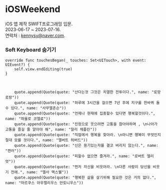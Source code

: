 # iOSWeekend
iOS 앱 제작 SWIFT프로그래밍 입문.   
2023-06-17 ~ 2023-07-16.   
연락처 : kennysy@naver.com.   


### Soft Keyboard 숨기기

    override func touchesBegan(_ touches: Set<UITouch>, with event: UIEvent?) {
        self.view.endEditing(true)
    }



        quote.append(Quote(quote: "산다는것 그것은 치열한 전투이다.", name: "로망로랑"))
        quote.append(Quote(quote: "하루에 3시간을 걸으면 7년 후에 지구를 한바퀴 돌 수 있다.", name: "사무엘존슨"))
        quote.append(Quote(quote: "언제나 현재에 집중할수 있다면 행복할것이다.", name: "파울로 코엘료"))
        quote.append(Quote(quote: "진정으로 웃으려면 고통을 참아야하며 , \n나아가 고통을 즐길 줄 알아야 해", name: "찰리 채플린"))
        quote.append(Quote(quote: "직업에서 행복을 찾아라. \n아니면 행복이 무엇인지 절대 모를 것이다.", name: "엘버트 허버드"))
        quote.append(Quote(quote: "신은 용기있는자를 결코 버리지 않는다.", name: "켄러"))
        quote.append(Quote(quote: "피할수 없으면 즐겨라.", name: "로버트 엘리엇"))
        quote.append(Quote(quote: "먼저 자신을 비웃어라. \n다른 사람이 당신을 비웃기 전에.", name: "엘사 맥스웰"))
        quote.append(Quote(quote: "행복한 삶을 살기위해 필요한 것은 거의 없다.", name: "마르쿠스 아우렐리우스 안토니우스"))
